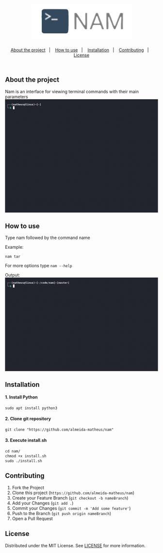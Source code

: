 

<h1 align="center"><img src="./assets/nam-icon.png" alt="nam icon"></h1>

<p align="center">
    <a href="#about-the-project">About the project</a>&nbsp;&nbsp;&nbsp;|&nbsp;&nbsp;&nbsp;
    <a href="#how-to-use">How to use</a>&nbsp;&nbsp;&nbsp;|&nbsp;&nbsp;&nbsp;
    <a href="#installation">Installation</a>&nbsp;&nbsp;&nbsp;|&nbsp;&nbsp;&nbsp;
    <a href="#contributing">Contributing</a>&nbsp;&nbsp;&nbsp;|&nbsp;&nbsp;&nbsp;
    <a href="#license">License</a>
</p>

<br>

## About the project
Nam is an interface for viewing terminal commands with their main parameters
<img src="./assets/nam-use.gif" alt="nam use">

<!-- USAGE -->
## How to use
Type nam followed by the command name

Example:
```
nam tar
```
For more options type `nam --help`

Output:
<img src="./assets/nam-help.gif" alt="nam help">

<!-- INSTALATION -->
## Installation
#### 1. Install Python
```
sudo apt install python3
```

#### 2. Clone git repository
```
git clone "https://github.com/almeida-matheus/nam"
```

#### 3. Execute install.sh
```
cd nam/
chmod +x install.sh
sudo ./install.sh
```

<!-- CONTRIBUTING -->
## Contributing
1. Fork the Project
2. Clone this project (`https://github.com/almeida-matheus/nam`)
3. Create your Feature Branch (`git checkout -b nameBranch`)
4. Add your Changes (`git add .`)
5. Commit your Changes (`git commit -m 'Add some feature'`)
6. Push to the Branch (`git push origin nameBranch`)
7. Open a Pull Request

<!-- LICENSE -->
## License
Distributed under the MIT License. See [LICENSE](LICENSE) for more information.